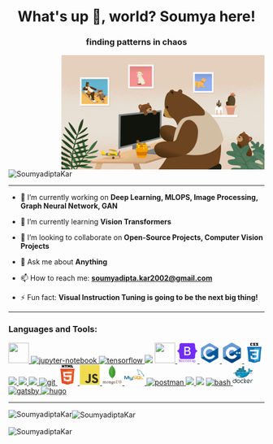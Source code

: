 <h1 align="center">What's up 👋, world? Soumya here!</h1>
<h3 align="center">finding patterns in chaos</h3>
<img align="right" width="400" src="./giphy.gif"/>

<p align="left"> <img src="https://komarev.com/ghpvc/?username=SoumyadiptaKar&label=Profile%20views&color=brightgreen&style=plastic" alt="SoumyadiptaKar" /> </p>
<hr>

- 🔭 I’m currently working on **Deep Learning, MLOPS, Image Processing, Graph Neural Network, GAN**

- 🌱 I’m currently learning **Vision Transformers**

- 👯 I’m looking to collaborate on **Open-Source Projects, Computer Vision Projects**
  
- 💬 Ask me about **Anything**
  
- 📫 How to reach me: **soumyadipta.kar2002@gmail.com**
  
- ⚡ Fun fact: **Visual Instruction Tuning is going to be the next big thing!**

<hr>

<h3 align="left">Languages and Tools:</h3>
<p align="left"> 
  <a href="https://jupyter.org" target="_blank"> <img src="https://www.vectorlogo.zone/util/preview.html?image=/logos/python/python-icon.svg" width="40" height="40"/> </a>
  <a href="https://www.python.org" target="_blank"> <img src="https://www.vectorlogo.zone/util/preview.html?image=/logos/jupyter/jupyter-icon.svg" alt="jupyter-notebook" width="40" height="40"/> </a>
  <a href="https://www.tensorflow.org" target="_blank"> <img src="https://www.vectorlogo.zone/logos/tensorflow/tensorflow-icon.svg" alt="tensorflow" width="40" height="40"/> </a>
  <a href= https://github.com/?tab=repositories&q=&type=&language=pytorch&sort= > <img width ='32px' src ='https://raw.githubusercontent.com/rahulbanerjee26/githubAboutMeGenerator/main/icons/pytorch.svg'></a>
  <a href="https://aws.amazon.com" target="_blank"> <img src="https://www.vectorlogo.zone/util/preview.html?image=/logos/amazon_aws/amazon_aws-icon.svg" width="40" height="40"/> </a>
  <a href="https://getbootstrap.com" target="_blank"> <img src="https://raw.githubusercontent.com/devicons/devicon/master/icons/bootstrap/bootstrap-plain-wordmark.svg" alt="bootstrap" width="40" height="40"/> </a> 
  <a href="https://www.cprogramming.com/" target="_blank"> <img src="https://raw.githubusercontent.com/devicons/devicon/master/icons/c/c-original.svg" alt="c" width="40" height="40"/> </a> 
  <a href="https://www.w3schools.com/cpp/" target="_blank"> <img src="https://raw.githubusercontent.com/devicons/devicon/master/icons/cplusplus/cplusplus-original.svg" alt="cplusplus" width="40" height="40"/> </a> 
  <a href="https://www.w3schools.com/css/" target="_blank"> <img src="https://raw.githubusercontent.com/devicons/devicon/master/icons/css3/css3-original-wordmark.svg" alt="css3" width="40" height="40"/> </a>
  <a href= https://github.com/?tab=repositories&q=&type=&language=matlab&sort= > <img width ='32px' src ='https://raw.githubusercontent.com/rahulbanerjee26/githubAboutMeGenerator/main/icons/matlab.svg'> </a>
  <a href= https://github.com/?tab=repositories&q=&type=&language=linux&sort= > <img width ='32px' src ='https://raw.githubusercontent.com/rahulbanerjee26/githubAboutMeGenerator/main/icons/linux.svg'> </a>
  <a href= https://github.com/?tab=repositories&q=&type=&language=opencv&sort= > <img width ='32px' src ='https://raw.githubusercontent.com/rahulbanerjee26/githubAboutMeGenerator/main/icons/opencv.svg'> </a> 
  <a href="https://git-scm.com/" target="_blank"> <img src="https://www.vectorlogo.zone/logos/git-scm/git-scm-icon.svg" alt="git" width="40" height="40"/> </a> 
  <a href="https://www.w3.org/html/" target="_blank"> <img src="https://raw.githubusercontent.com/devicons/devicon/master/icons/html5/html5-original-wordmark.svg" alt="html5" width="40" height="40"/> </a> 
  <a href="https://developer.mozilla.org/en-US/docs/Web/JavaScript" target="_blank"> <img src="https://raw.githubusercontent.com/devicons/devicon/master/icons/javascript/javascript-original.svg" alt="javascript" width="40" height="40"/> </a>  
  <a href="https://www.mongodb.com/" target="_blank"> <img src="https://raw.githubusercontent.com/devicons/devicon/master/icons/mongodb/mongodb-original-wordmark.svg" alt="mongodb" width="40" height="40"/> </a> 
  <a href="https://www.mysql.com/" target="_blank"> <img src="https://raw.githubusercontent.com/devicons/devicon/master/icons/mysql/mysql-original-wordmark.svg" alt="mysql" width="40" height="40"/> </a> 
  <a href="https://postman.com" target="_blank"> <img src="https://www.vectorlogo.zone/logos/getpostman/getpostman-icon.svg" alt="postman" width="40" height="40"/> </a> 
  <a href= https://github.com/?tab=repositories&q=&type=&language=scikit&sort= > <img width ='32px' src ='https://raw.githubusercontent.com/rahulbanerjee26/githubAboutMeGenerator/main/icons/scikit.svg'> </a> 
  <a href= https://github.com/?tab=repositories&q=&type=&language=heroku&sort= > <img width ='32px' src ='https://raw.githubusercontent.com/rahulbanerjee26/githubAboutMeGenerator/main/icons/heroku.svg'></a>
  <a href="https://www.gnu.org/software/bash/" target="_blank" rel="noreferrer"> <img src="https://www.vectorlogo.zone/logos/gnu_bash/gnu_bash-icon.svg" alt="bash" width="40" height="40"/> </a> 
  <a href="https://www.docker.com/" target="_blank" rel="noreferrer"> <img src="https://raw.githubusercontent.com/devicons/devicon/master/icons/docker/docker-original-wordmark.svg" alt="docker" width="40" height="40"/> </a> 
  <a href="https://www.gatsbyjs.com/" target="_blank" rel="noreferrer"> <img src="https://www.vectorlogo.zone/logos/gatsbyjs/gatsbyjs-icon.svg" alt="gatsby" width="40" height="40"/> </a> 
  <a href="https://gohugo.io/" target="_blank" rel="noreferrer"> <img src="https://api.iconify.design/logos-hugo.svg" alt="hugo" width="40" height="40"/> </a> 
</p>
<hr>

<p><img align="left" src="https://github-readme-stats.vercel.app/api/top-langs?username=SoumyadiptaKar&show_icons=true&locale=en&layout=compact" alt="SoumyadiptaKar" /></p>

<p><img align="center" src="https://github-readme-stats.vercel.app/api?username=SoumyadiptaKar&show_icons=true&locale=en" alt="SoumyadiptaKar" /></p>

<p><img align="center" src="https://github-readme-streak-stats.herokuapp.com/?user=SoumyadiptaKar&" alt="SoumyadiptaKar" /></p>

